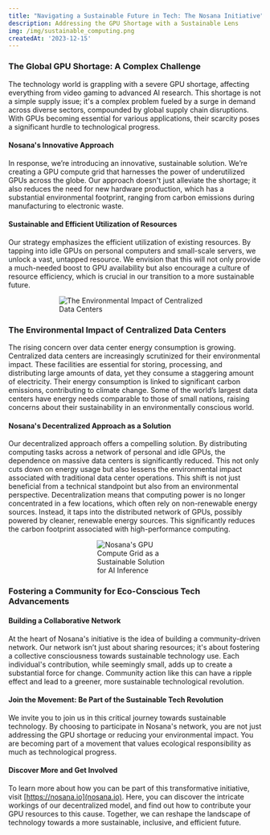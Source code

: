 ```yaml
---
title: "Navigating a Sustainable Future in Tech: The Nosana Initiative"
description: Addressing the GPU Shortage with a Sustainable Lens
img: /img/sustainable_computing.png
createdAt: '2023-12-15'
---
```

### The Global GPU Shortage: A Complex Challenge

The technology world is grappling with a severe GPU shortage, affecting everything from video gaming to advanced AI research. This shortage is not a simple supply issue; it's a complex problem fueled by a surge in demand across diverse sectors, compounded by global supply chain disruptions. With GPUs becoming essential for various applications, their scarcity poses a significant hurdle to technological progress.

#### Nosana's Innovative Approach

In response, we’re introducing an innovative, sustainable solution. We’re creating a GPU compute grid that harnesses the power of underutilized GPUs across the globe. Our approach doesn't just alleviate the shortage; it also reduces the need for new hardware production, which has a substantial environmental footprint, ranging from carbon emissions during manufacturing to electronic waste.

#### Sustainable and Efficient Utilization of Resources

Our strategy emphasizes the efficient utilization of existing resources. By tapping into idle GPUs on personal computers and small-scale servers, we unlock a vast, untapped resource. We envision that this will not only provide a much-needed boost to GPU availability but also encourage a culture of resource efficiency, which is crucial in our transition to a more sustainable future.

<div style="width: 60%; margin: 0 auto;">
<img alt="The Environmental Impact of Centralized Data Centers" src="/img/green_tech.png" />
</div>

### The Environmental Impact of Centralized Data Centers

The rising concern over data center energy consumption is growing. Centralized data centers are increasingly scrutinized for their environmental impact. These facilities are essential for storing, processing, and distributing large amounts of data, yet they consume a staggering amount of electricity. Their energy consumption is linked to significant carbon emissions, contributing to climate change. Some of the world’s largest data centers have energy needs comparable to those of small nations, raising concerns about their sustainability in an environmentally conscious world.

#### Nosana's Decentralized Approach as a Solution

Our decentralized approach offers a compelling solution. By distributing computing tasks across a network of personal and idle GPUs, the dependence on massive data centers is significantly reduced. This not only cuts down on energy usage but also lessens the environmental impact associated with traditional data center operations. This shift is not just beneficial from a technical standpoint but also from an environmental perspective. Decentralization means that computing power is no longer concentrated in a few locations, which often rely on non-renewable energy sources. Instead, it taps into the distributed network of GPUs, possibly powered by cleaner, renewable energy sources. This significantly reduces the carbon footprint associated with high-performance computing.

<div style="width: 30%; margin: 0 auto;">
<img alt="Nosana's GPU Compute Grid as a Sustainable Solution for AI Inference" src="/img/sustainable.png"/>
</div>

### Fostering a Community for Eco-Conscious Tech Advancements

#### Building a Collaborative Network

At the heart of Nosana's initiative is the idea of building a community-driven network. Our network isn’t just about sharing resources; it's about fostering a collective consciousness towards sustainable technology use. Each individual's contribution, while seemingly small, adds up to create a substantial force for change. Community action like this can have a ripple effect and lead to a greener, more sustainable technological revolution.

#### Join the Movement: Be Part of the Sustainable Tech Revolution

We invite you to join us in this critical journey towards sustainable technology. By choosing to participate in Nosana's network, you are not just addressing the GPU shortage or reducing your environmental impact. You are becoming part of a movement that values ecological responsibility as much as technological progress.

#### Discover More and Get Involved
To learn more about how you can be part of this transformative initiative, visit [https://nosana.io](nosana.io). Here, you can discover the intricate workings of our decentralized model, and find out how to contribute your GPU resources to this cause. Together, we can reshape the landscape of technology towards a more sustainable, inclusive, and efficient future. 
